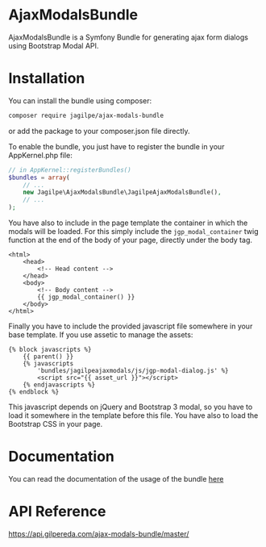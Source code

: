 AjaxModalsBundle
====

AjaxModalsBundle is a Symfony Bundle for generating ajax form dialogs using Bootstrap Modal API.

# Installation

You can install the bundle using composer:

```bash
composer require jagilpe/ajax-modals-bundle
```

or add the package to your composer.json file directly.

To enable the bundle, you just have to register the bundle in your AppKernel.php file:

```php
// in AppKernel::registerBundles()
$bundles = array(
    // ...
    new Jagilpe\AjaxModalsBundle\JagilpeAjaxModalsBundle(),
    // ...
);
```

You have also to include in the page template the container in which the modals will be loaded. For this simply include 
the `jgp_modal_container` twig function at the end of the body of your page, directly under the body tag.

```twig
<html>
    <head>
        <!-- Head content -->
    </head>
    <body>
        <!-- Body content -->
        {{ jgp_modal_container() }}        
    </body>
</html>
```

Finally you have to include the provided javascript file somewhere in your base template. 
If you use assetic to manage the assets:

```twig
{% block javascripts %}
    {{ parent() }}
    {% javascripts
        'bundles/jagilpeajaxmodals/js/jgp-modal-dialog.js' %}
        <script src="{{ asset_url }}"></script>
    {% endjavascripts %}
{% endblock %}
```
This javascript depends on jQuery and Bootstrap 3 modal, so you have to load it somewhere in the template before this file.
You have also to load the Bootstrap CSS in your page.

# Documentation

You can read the documentation of the usage of the bundle [here](Resources/doc/index.md)

# API Reference

https://api.gilpereda.com/ajax-modals-bundle/master/